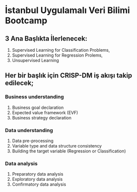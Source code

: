 # İstanbul Uygulamalı Veri Bilimi Bootcamp

## 3 Ana Başlıkta İlerlenecek:
1. Supervised Learning for Classification Problems,
2. Supervised Learning for Regression Prolems,
3. Unsupervised Learning

## Her bir başlık için CRISP-DM iş akışı takip edilecek;
### Business understanding
1. Business goal declaration
2. Expected value framework (EVF)
3. Business strategy declaration

### Data understanding
1. Data pre-processing
2. Variable type and data structure
consistency
3. Building the target variable
(Regression or Classification)

### Data analysis
1. Preparatory data analysis
2. Exploratory data analysis
3. Confirmatory data analysis
